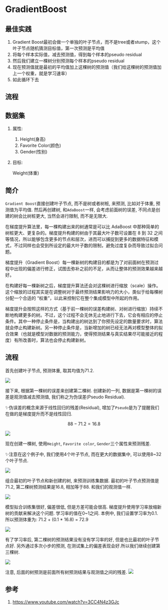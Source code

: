 # GradientBoost

## 最佳实践
1. Gradient Boost最初会做一个单独的叶子节点，而不是tree或者stump，这个叶子节点随机猜测目标值，第一次预测是平均值
2. 将每个样本实际值，减去预测值，得到每个样本的pseudo residual
3. 然后我们建立一棵树分别预测每个样本的pseudo residual
4. 现在预测值就是最初的平均值加上这棵树的预测值（我们给这棵树的预测值加上一个权重，就是学习速率）
5. 如此循环下去

## 流程

## 数据集

1. 属性:
    1. Height(身高)
    2. Favorite Color(颜色)
    3. Gender(性别)
2. 目标:

    Weight(体重)

## 简介


`Gradient Boost`直接创建叶子节点, 而不是树或者树桩, 来预测, 比如对于体重, 预测值为平均值. 然后再创建树, 和`AdaBoost`一样, 会考虑前面树的误差, 不同点是创建的树会比树桩更大, 当然会进行限制, 而不是无限大.


在梯度提升算法里，每一棵构建出来的树通常是可以比 AdaBoost 中那种简单的树桩更大、更复杂的。梯度提升构建的树由于其最大叶子数可设置在 8 到 32 之间等情况，所以能够包含更多的节点和层次，进而可以捕捉到更多的数据特征和模式，不过同样也会受到所设定的最大叶子数的限制，避免过度复杂而导致过拟合问题。

梯度提升（Gradient Boost）每一棵新树的构建目的都是为了对前面树在预测过程中出现的偏差进行修正，试图去弥补之前的不足，从而让整体的预测效果越来越好。

在构建好每一棵新树之后，梯度提升算法还会对这棵树进行缩放（scale）操作。这个缩放的过程其实是在调整树对于最终预测结果影响力的大小，类似于给每棵树分配一个合适的 “权重”，以此来控制它在整个集成模型中所起的作用。

梯度提升会按照这样的方式（基于前一棵树的误差构建树、对树进行缩放）持续不断地构建更多的树。不过，这个过程不会无休无止地进行下去，它会有相应的停止条件。其中一种停止条件是，当构建出的树达到了你预先设定的数量要求时，算法就会停止构建新树。另一种停止条件是，当新增加的树已经无法再对模型整体的拟合效果（也就是模型对数据的预测能力，使得预测结果与真实结果尽可能接近的程度）有所改善时，算法也会停止构建新树。



## 流程

首先创建叶子节点, 预测体重, 取其均值为71.2.

![](../梯度提升_回归/1.png)


接下来, 根据第一棵树的误差来创建第二棵树. 创建新的一列, 数据是第一棵树的误差是观测值减去预测值, 我们称之为伪误差(Pseudo Residual).

✨伪误差的概念来源于线性回归的残差(Residual), 增加了`Pseudo`是为了提醒我们在做的是梯度提升而不是线性回归.

$$ 88-71.2=16.8  $$

![](../梯度提升_回归/2.png)


现在创建一棵树, 使用`Height`, `Favorite color`, `Gender`三个属性来预测残差.

✨注意在这个例子中, 我们使用4个叶子节点, 而在更大的数据集中, 可以使用8~32个叶子节点.

![](../梯度提升_回归/3.gif)

组合最初的叶子节点和新创建的树, 来预测训练集数据. 最初的叶子节点预测值是71.2, 第二棵树预测结果是16.8, 相加等于88. 和我们的观测值一样.

![](../梯度提升_回归/4.gif)


模型拟合训练集很好, 偏差很低, 但是方差可能会很高. 梯度提升使用学习率放缩新树的贡献来解决这个问题. 学习率的值在0~1之间. 本例中, 我们设置学习率为0.1. 所以预测体重为: 71.2 + (0.1 * 16.8) = 72.9

![](../梯度提升_回归/5.png)

有了学习率后, 第二棵树的预测结果没有没有学习率的好, 但是也比最初的叶子节点好. 另外通过多次小步的预测, 在测试集上的偏差表现会好.所以我们继续创建第三棵树.

![](../梯度提升_回归/6.gif)


注意, 后面的树预测是前面所有树预测结果与观测值之间的残差.
![](../梯度提升_回归/7.png)



## 参考

1. https://www.youtube.com/watch?v=3CC4N4z3GJc